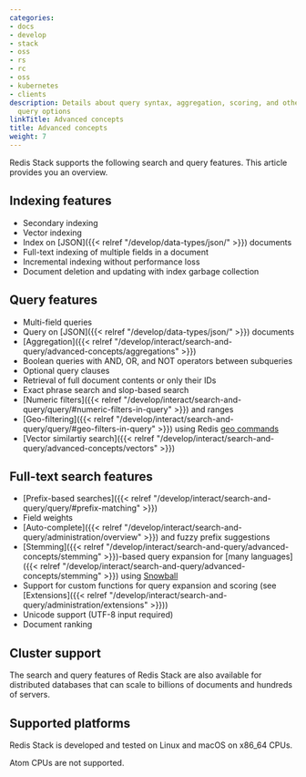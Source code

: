 ```yaml
---
categories:
- docs
- develop
- stack
- oss
- rs
- rc
- oss
- kubernetes
- clients
description: Details about query syntax, aggregation, scoring, and other search and
  query options
linkTitle: Advanced concepts
title: Advanced concepts
weight: 7
---
```


Redis Stack supports the following search and query features. This article provides you an overview.

## Indexing features

* Secondary indexing
* Vector indexing
* Index on [JSON]({{< relref "/develop/data-types/json/" >}}) documents
* Full-text indexing of multiple fields in a document
* Incremental indexing without performance loss
* Document deletion and updating with index garbage collection


## Query features

* Multi-field queries
* Query on [JSON]({{< relref "/develop/data-types/json/" >}}) documents
* [Aggregation]({{< relref "/develop/interact/search-and-query/advanced-concepts/aggregations" >}})
* Boolean queries with AND, OR, and NOT operators between subqueries
* Optional query clauses
* Retrieval of full document contents or only their IDs
* Exact phrase search and slop-based search
* [Numeric filters]({{< relref "/develop/interact/search-and-query/query/#numeric-filters-in-query" >}}) and ranges
* [Geo-filtering]({{< relref "/develop/interact/search-and-query/query/#geo-filters-in-query" >}}) using Redis [geo commands](/commands/?group=geo)
* [Vector similartiy search]({{< relref "/develop/interact/search-and-query/advanced-concepts/vectors" >}})


## Full-text search features

* [Prefix-based searches]({{< relref "/develop/interact/search-and-query/query/#prefix-matching" >}})
* Field weights
* [Auto-complete]({{< relref "/develop/interact/search-and-query/administration/overview" >}}) and fuzzy prefix suggestions
* [Stemming]({{< relref "/develop/interact/search-and-query/advanced-concepts/stemming" >}})-based query expansion for [many languages]({{< relref "/develop/interact/search-and-query/advanced-concepts/stemming" >}}) using [Snowball](http://snowballstem.org/)
* Support for custom functions for query expansion and scoring (see [Extensions]({{< relref "/develop/interact/search-and-query/administration/extensions" >}}))
* Unicode support (UTF-8 input required)
* Document ranking

## Cluster support

The search and query features of Redis Stack are also available for distributed databases that can scale to billions of documents and hundreds of servers.

## Supported platforms
Redis Stack is developed and tested on Linux and macOS on x86_64 CPUs.

Atom CPUs are not supported.

<br/>